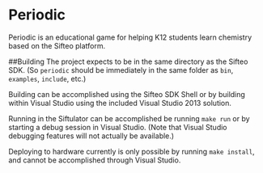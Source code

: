 Periodic
========

Periodic is an educational game for helping K12 students learn chemistry based on the Sifteo platform.

##Building
The project expects to be in the same directory as the Sifteo SDK. (So `periodic` should be immediately in the same folder as `bin`, `examples`, `include`, etc.)

Building can be accomplished using the Sifteo SDK Shell or by building within Visual Studio using the included Visual Studio 2013 solution.

Running in the Siftulator can be accomplished be running `make run` or by starting a debug session in Visual Studio. (Note that Visual Studio debugging features will not actually be available.)

Deploying to hardware currently is only possible by running `make install`, and cannot be accomplished through Visual Studio.
